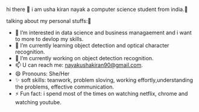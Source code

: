 hi there 👋
i am usha kiran nayak a computer science student from india.🚀

talking about my personal stuffs:📍

- 💬 I’m interested in data science and business managaement and i want to more to devlop my skills.
- 🌱 I’m currently learning object detection and optical character recognition.
- 🔭 I’m currently working on object detection recognition.
- 📫 U can reach me: nayakushakiran90@gmail.com.
- 😄 Pronouns: She/Her
- ✨ soft skills: teanwork, problem sloving, working effortly,understanding the problems, effective communication.
- ⚡ Fun fact: i spend most of the times on watching netflix, chrome and watching youtube.

<!---
ushanayak12/ushanayak12 is a ✨ special ✨ repository because its `README.md` (this file) appears on your GitHub profile.
You can click the Preview link to take a look at your changes.
--->
